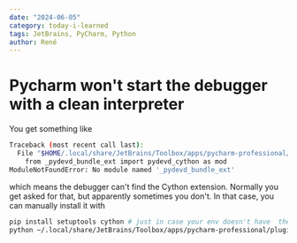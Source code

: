 ```yaml
---
date: "2024-06-05"
category: today-i-learned
tags: JetBrains, PyCharm, Python
author: René
---
```


# Pycharm won't start the debugger with a clean interpreter

You get something like

```bash
Traceback (most recent call last):
  File "$HOME/.local/share/JetBrains/Toolbox/apps/pycharm-professional/plugins/python/helpers/pydev/_pydevd_bundle/pydevd_cython_wrapper.py", line 8, in <module>
    from _pydevd_bundle_ext import pydevd_cython as mod
ModuleNotFoundError: No module named '_pydevd_bundle_ext'
```

which means the debugger can't find the Cython extension.
Normally you get asked for that, but apparently sometimes you don't.
In that case, you can manually install it with

```bash
pip install setuptools cython # just in case your env doesn't have  them
python ~/.local/share/JetBrains/Toolbox/apps/pycharm-professional/plugins/python/helpers/pydev/setup_cython.py build_ext -i
```
